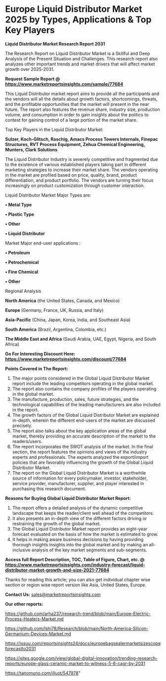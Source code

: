 # Europe Liquid Distributor Market 2025 by Types, Applications & Top Key Players

<strong>Liquid Distributor Market Research Report 2031</strong>

The Research Report on Liquid Distributor Market is a Skillful and Deep Analysis of the Present Situation and Challenges. This research report also analyzes other important trends and market drivers that will affect market growth over 2025-2031.

<strong>Request Sample Report @ <a href=https://www.marketreportsinsights.com/sample/77684>https://www.marketreportsinsights.com/sample/77684</a></strong>

This Liquid Distributor market report aims to provide all the participants and the vendors will all the details about growth factors, shortcomings, threats, and the profitable opportunities that the market will present in the near future. The report also features the revenue share, industry size, production volume, and consumption in order to gain insights about the politics to contest for gaining control of a large portion of the market share.

Top Key Players in the Liquid Distributor Market:

<strong>Sulzer, Koch-Glitsch, Raschig, Amacs Process Towers Internals, Finepac Structures, RVT Process Equipment, Zehua Chemical Engineering, Munters, Clark Solutions</strong>

The Liquid Distributor Industry is severely competitive and fragmented due to the existence of various established players taking part in different marketing strategies to increase their market share. The vendors operating in the market are profiled based on price, quality, brand, product differentiation, and product portfolio. The vendors are turning their focus increasingly on product customization through customer interaction.

Liquid Distributor Market Major Types are:

<strong>• Metal Type

• Plastic Type

• Other

• Liquid Distributor</strong>

Market Major end-user applications :

<strong>• Petroleum

• Petrochemical

• Fine Chemical

• Other</strong>

Regional Analysis

</u><strong><b>North America</b></strong> (the United States, Canada, and Mexico)

<strong><b>Europe </b></strong>(Germany, France, UK, Russia, and Italy)

<strong><b>Asia-Pacific</b></strong> (China, Japan, Korea, India, and Southeast Asia)

<strong><b>South America</b></strong> (Brazil, Argentina, Colombia, etc.)

<strong><b>The Middle East and Africa</b></strong> (Saudi Arabia, UAE, Egypt, Nigeria, and South Africa)

<strong>Go For Interesting Discount Here: <a href=https://www.marketreportsinsights.com/discount/77684>https://www.marketreportsinsights.com/discount/77684</a></strong>

<strong>Points Covered in The Report:</strong>
<ol>
  <li>The major points considered in the Global Liquid Distributor Market report include the leading competitors operating in the global market.</li>
  <li>The report also contains the company profiles of the players operating in the global market.</li>
  <li>The manufacture, production, sales, future strategies, and the technological capabilities of the leading manufacturers are also included in the report.</li>
  <li>The growth factors of the Global Liquid Distributor Market are explained in-depth, wherein the different end-users of the market are discussed precisely.</li>
  <li>The report also talks about the key application areas of the global market, thereby providing an accurate description of the market to the readers/users.</li>
  <li>The report incorporates the SWOT analysis of the market. In the final section, the report features the opinions and views of the industry experts and professionals. The experts analyzed the export/import policies that are favorably influencing the growth of the Global Liquid Distributor Market.</li>
  <li>The report on the Global Liquid Distributor Market is a worthwhile source of information for every policymaker, investor, stakeholder, service provider, manufacturer, supplier, and player interested in purchasing this research document.</li>
</ol>
<strong>Reasons for Buying Global Liquid Distributor Market Report:</strong>

<ol>
  <li>The report offers a detailed analysis of the dynamic competitive landscape that keeps the reader/client well ahead of the competitors.</li>
  <li>It also presents an in-depth view of the different factors driving or restraining the growth of the global market.</li>
  <li>The Global Liquid Distributor Market report provides an eight-year forecast evaluated on the basis of how the market is estimated to grow.</li>
  <li>It helps in making aware business decisions by having providing thorough insights insights into the global market and by making an all-inclusive analysis of the key market segments and sub-segments.</li>
</ol>
<strong>Access full Report Description, TOC, Table of Figure, Chart, etc. @ <a href=https://www.marketreportsinsights.com/industry-forecast/liquid-distributor-market-growth-and-size-2021-77684>https://www.marketreportsinsights.com/industry-forecast/liquid-distributor-market-growth-and-size-2021-77684</a></strong>


Thanks for reading this article; you can also get individual chapter wise section or region wise report version like Asia, United States, Europe.

<strong>Contact Us:</strong>
sales@marketreportsinsights.com

<strong>Our other reports:</strong>

<a href=https://github.com/arha237/research-trend/blob/main/Europe-Electric-Process-Heaters-Market.md>https://github.com/arha237/research-trend/blob/main/Europe-Electric-Process-Heaters-Market.md</a>

<a href=https://github.com/Ishi78/Research/blob/main/North-America-Silicon-Germanium-Devices-Market.md>https://github.com/Ishi78/Research/blob/main/North-America-Silicon-Germanium-Devices-Market.md</a>

<a href=https://issuu.com/reportsinsights24/docs/europebagsealermarketsizescopeforecastto2031>https://issuu.com/reportsinsights24/docs/europebagsealermarketsizescopeforecastto2031</a>

<a href=https://sites.google.com/view/global-digital-innovation/trending-research-reports/europe-glass-ceramic-market-to-witness-5-6-cagr-by-2031>https://sites.google.com/view/global-digital-innovation/trending-research-reports/europe-glass-ceramic-market-to-witness-5-6-cagr-by-2031</a>

<a href=https://tanomuno.com/illust/547978>https://tanomuno.com/illust/547978</a>"
